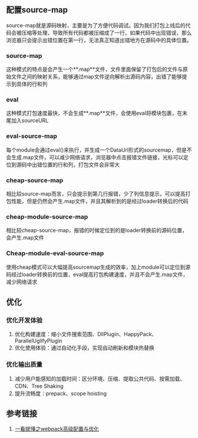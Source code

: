 

## 配置source-map

source-map就是源码映射，主要是为了方便代码调试。因为我们打包上线后的代码会被压缩等处理，导致所有代码都被压缩成了一行，如果代码中出现错误，那么浏览器只会提示出错位置在第一行，无法真正知道出错地方在源码中的具体位置。

### source-map

这种模式的特点是会产生一个**.map**文件，文件里面保留了打包后的文件与原始文件之间的映射关系，能够通过map文件逆向解析出源码内容，出错了能够提示到具体的行和列

### eval

这种模式打包速度最快，不会生成**.map**文件，会使用eval将模块包裹，在末尾加入sourceURL

### eval-source-map

每个module会通过eval()来执行，并生成一个DataUrl形式的sourcemap，但是不会生成.map文件，可以减少网络请求，浏览器中点击报错文件链接，光标可以定位到源码中出错位置的行和列，打包文件会非常大

### cheap-source-map

相比较source-map而言，只会提示到第几行报错，少了列信息提示，可以提高打包性能，但是仍然会产生.map文件，并且其解析到的是经过loader转换后的代码

### cheap-module-source-map

相比较cheap-source-map，报错的时候定位到的是loader转换前的源码位置，会产生.map文件

### Cheap-module-eval-source-map

使用cheap模式可以大幅提高sourcemap生成的效率，加上module可以定位到源码经过loader转换前的位置，eval提高打包构建速度，并且不会产生.map文件，减少网络请求

## 优化

### 优化开发体验

1. 优化构建速度：缩小文件搜索范围、DllPlugin、HappyPack、ParallelUglifyPlugin
2. 优化使用体验：通过自动化手段，实现自动刷新和模块热替换

### 优化输出质量

1. 减少用户能感知的加载时间：区分环境、压缩、提取公共代码、按需加载、CDN、Tree Shaking
2. 提升流畅度：prepack、scope hoisting



## 参考链接

1. [一看就懂之webpack高级配置与优化](https://segmentfault.com/a/1190000020320871?utm_source=weekly&utm_medium=email&utm_campaign=email_weekly)